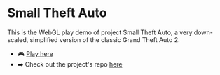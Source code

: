 # Small Theft Auto
This is the WebGL play demo of project Small Theft Auto, a very down-scaled, simplified version of the classic Grand Theft Auto 2.

- 🎮 [Play here](https://inaslew.github.io/Play-Small-Theft-Auto/)
- ➡️ Check out the project's repo [here](https://github.com/forsbergsskola-se/gp21-1018-unity-introduction-smalltheftauto-train-in-vain/tree/main/projects/SmallTheftAuto)
